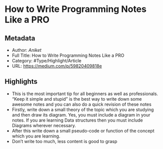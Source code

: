 # How to Write Programming Notes Like a PRO

## Metadata

* Author: *Aniket*
* Full Title: How to Write Programming Notes Like a PRO
* Category: #Type/Highlight/Article
* URL: https://medium.com/p/59820409818e

## Highlights

* This is the most important tip for all beginners as well as professionals. “Keep it simple and stupid” is the best way to write down some awesome notes and you can also do a quick revision of these notes
* Firstly, write down a small theory of the topic which you are studying and then draw its diagram. Yes, you must include a diagram in your notes. If you are learning Data structures then you must include Diagrams wherever necessary.
* After this write down a small pseudo-code or function of the concept which you are learning.
* Don’t write too much, less content is good to grasp
